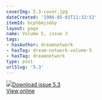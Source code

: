 ```yaml
---
coverImg: 5.3-cover.jpg
dateCreated: '1986-05-01T11:32:52'
itemId: bcphbmjs6by
layout: page
name: Volume 5, issue 3
tags:
- hasAuthor: dreamnetwork
- hasTag: dream-network-volume-5
- hasTag: dreamnetwork
type: post
urlSlug: '5.3'
---
```

<img class="card-journal-img" src="../images/5.3-rect.jpg"/><a href="../files/pdfs/Volume_5/5.3-Dream-Network-Bulletin-Vol-5-No-3.pdf" download="">Download issue 5.3</a><br><a href="../files/pdfs/Volume_5/5.3-Dream-Network-Bulletin-Vol-5-No-3.pdf">View online</a>